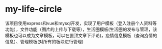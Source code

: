 # my-life-circle
该项目使用express和vue和mysql开发，实现了用户模板（登入注册个人资料等功能），文件功能（图片的上传与下载等），生活圈模板(生活圈的发布与管理，该模板也可以成为文章模板，可以在置顶文章下评论)，疫情信息模板（查询疫情的信息）、管理模板(对所有的板块进行管理)
